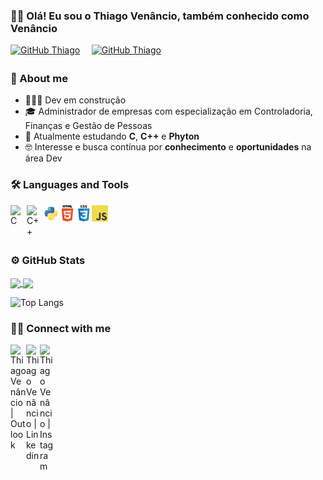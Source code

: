 ### 👋🏻 Olá! Eu sou o Thiago Venâncio, também conhecido como Venâncio

[![GitHub Thiago](https://img.shields.io/github/followers/tvenancio-dev?label=follow&style=social)](https://github.com/tvenancio-dev)
<sub>ㅤ</sub>
[![GitHub Thiago](https://komarev.com/ghpvc/?username=tvenancio-dev&label=Profile%20views&color=0eb45e&style=flat)](https://github.com/tvenancio-dev)
<sub>ㅤ</sub>

### 🧔 About me

<!-- - 🌱 I’m currently learning **Flutter**, **Node.js** and **Javascript** -->
- 👨🏻‍💻 Dev em construção
- 🎓 Administrador de empresas com especialização em Controladoria, Finanças e Gestão de Pessoas
- 🔭 Atualmente estudando **C**, **C++** e **Phyton**
- 🤓 Interesse e busca contínua por **conhecimento** e **oportunidades** na área Dev

### 🛠 Languages and Tools

<img align="left" alt="C" width="26px" src="https://upload.wikimedia.org/wikipedia/commons/1/19/C_Logo.png" />
<img align="left" alt="C++" width="26px" src="https://upload.wikimedia.org/wikipedia/commons/1/18/ISO_C%2B%2B_Logo.svg" />
<img align="left" alt="Python" width="26px" src="https://raw.githubusercontent.com/devicons/devicon/master/icons/python/python-original.svg" />
<img align="left" alt="HTML5" width="26px" src="https://raw.githubusercontent.com/github/explore/80688e429a7d4ef2fca1e82350fe8e3517d3494d/topics/html/html.png" />
<img align="left" alt="CSS3" width="26px" src="https://raw.githubusercontent.com/github/explore/80688e429a7d4ef2fca1e82350fe8e3517d3494d/topics/css/css.png" />
<img align="left" alt="JavaScript" width="26px" src="https://raw.githubusercontent.com/github/explore/80688e429a7d4ef2fca1e82350fe8e3517d3494d/topics/javascript/javascript.png" />
<sub>ㅤ</sub>

<sub>ㅤ</sub>
### ⚙️ GitHub Stats

<a href="https://github.com/tvenancio-dev/github-readme-stats">
  <img align="center" src="https://github-readme-stats.vercel.app/api?username=tvenancio-dev&show_icons=true&count_private=true&theme=dark" width="360" />
</a>
<!-- [ ][x][ ] -->
<a href="https://github.com/tvenancio-dev/github-readme-stats">
  <img onclick="https://github.com/tvenancio-dev/" align="center" src="http://www.thejewelleryeditor.com/media/images_thumbnails/filer_public_thumbnails/old/16294/spacer.gif__1536x0_q75_crop-scale_subsampling-2_upscale-false.png" width="5" />
</a>

<!-- Vertical Spacer -->
<p></p>

![Top Langs](https://github-readme-stats.vercel.app/api/top-langs/?username=tvenancio-dev&layout=compact&theme=dark)

### 🤝🏻  Connect with me
<a href="mailto:t-venancio@hotmail.com">
  <img align="left" alt="Thiago Venâncio | Outlook" width="25px" src="https://upload.wikimedia.org/wikipedia/commons/d/df/Microsoft_Office_Outlook_%282018%E2%80%93present%29.svg" />
</a>
<a href="https://www.linkedin.com/in/thiagovalmeida/">
  <img align="left" alt="Thiago Venâncio | Linkedin" width="22px" src="https://upload.wikimedia.org/wikipedia/commons/8/81/LinkedIn_icon.svg" />
</a>
<a href="https://www.instagram.com/venancio.tva">
  <img align="left" alt="Thiago Venâncio | Instagram" width="22px" src="https://upload.wikimedia.org/wikipedia/commons/9/96/Instagram.svg" />
</a>
